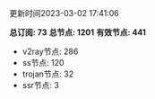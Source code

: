 更新时间2023-03-02 17:41:06

**总订阅: 73**
**总节点: 1201**
**有效节点: 441**
- v2ray节点: 286
- ss节点: 120
- trojan节点: 32
- ssr节点: 3
